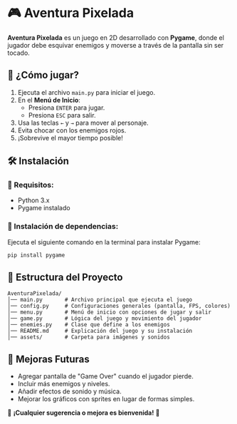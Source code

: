 # 🎮 Aventura Pixelada

**Aventura Pixelada** es un juego en 2D desarrollado con **Pygame**, donde el jugador debe esquivar enemigos y moverse a través de la pantalla sin ser tocado.

## 🚀 ¿Cómo jugar?
1. Ejecuta el archivo `main.py` para iniciar el juego.
2. En el **Menú de Inicio**:
   - Presiona `ENTER` para jugar.
   - Presiona `ESC` para salir.
3. Usa las teclas `←` y `→` para mover al personaje.
4. Evita chocar con los enemigos rojos.
5. ¡Sobrevive el mayor tiempo posible!

## 🛠 Instalación
### 📌 Requisitos:
- Python 3.x
- Pygame instalado

### 💾 Instalación de dependencias:
Ejecuta el siguiente comando en la terminal para instalar Pygame:
```sh
pip install pygame
```

## 📂 Estructura del Proyecto
```
AventuraPixelada/
│── main.py       # Archivo principal que ejecuta el juego
│── config.py     # Configuraciones generales (pantalla, FPS, colores)
│── menu.py       # Menú de inicio con opciones de jugar y salir
│── game.py       # Lógica del juego y movimiento del jugador
│── enemies.py    # Clase que define a los enemigos
│── README.md     # Explicación del juego y su instalación
│── assets/       # Carpeta para imágenes y sonidos
```

## 🎨 Mejoras Futuras
- Agregar pantalla de "Game Over" cuando el jugador pierde.
- Incluir más enemigos y niveles.
- Añadir efectos de sonido y música.
- Mejorar los gráficos con sprites en lugar de formas simples.

📩 **¡Cualquier sugerencia o mejora es bienvenida!** 🚀

